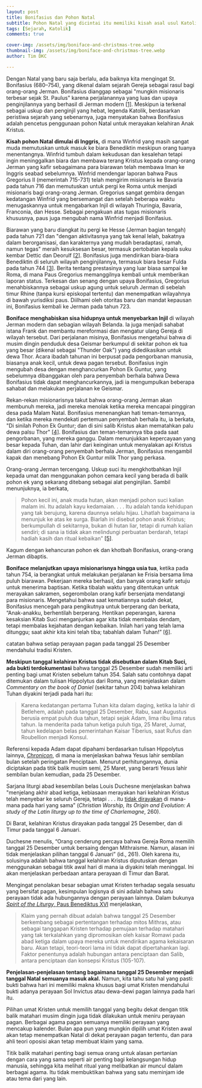 ```yaml
---
layout: post
title: Bonifasius dan Pohon Natal
subtitle: Pohon Natal yang dicintai itu memiliki kisah asal usul Katolik yang sudah berusia berabad-abad.
tags: [Sejarah, Katolik]
comments: true

cover-img: /assets/img/boniface-and-christmas-tree.webp
thumbnail-img: /assets/img/boniface-and-christmas-tree.webp
author: Tim DKC

---
```


Dengan Natal yang baru saja berlalu, ada baiknya kita mengingat St. Bonifasius (680–754), yang dikenal dalam sejarah Gereja sebagai rasul bagi orang-orang Jerman. Bonifasius dianggap sebagai "mungkin misionaris terbesar sejak St. Paulus" karena perjalanannya yang luas dan upaya penginjilannya yang berhasil di Jerman modern [\[1\]](#_ftn1). Meskipun ia terkenal sebagai uskup dan penginjil yang hebat, legenda Katolik, berdasarkan peristiwa sejarah yang sebenarnya, juga menyatakan bahwa Bonifasius adalah pencetus penggunaan pohon Natal untuk merayakan kelahiran Anak Kristus.

**Kisah pohon Natal dimulai di Inggris,** di mana Winfrid yang masih sangat muda memutuskan untuk masuk ke biara Benediktin meskipun orang tuanya menentangnya. Winfrid tumbuh dalam kekudusan dan kesalehan tetapi ingin meninggalkan biara dan membawa terang Kristus kepada orang-orang Jerman yang kafir sebagaimana para biarawan telah membawa Iman ke Inggris seabad sebelumnya. Winfrid mendengar laporan bahwa Paus Gregorius II (memerintah 715-731) telah mengirim misionaris ke Bavaria pada tahun 716 dan memutuskan untuk pergi ke Roma untuk menjadi misionaris bagi orang-orang Jerman. Gregorius sangat gembira dengan kedatangan Winfrid yang bersemangat dan setelah beberapa waktu menugaskannya untuk mengabarkan Injil di wilayah Thuringia, Bavaria, Franconia, dan Hesse. Sebagai pengakuan atas tugas misionaris khususnya, paus juga mengubah nama Winfrid menjadi Bonifasius.

Biarawan yang baru diangkat itu pergi ke Hesse (Jerman bagian tengah) pada tahun 721 dan "dengan aktivitasnya yang tak kenal lelah, bakatnya dalam berorganisasi, dan karakternya yang mudah beradaptasi, ramah, namun tegas" meraih kesuksesan besar, termasuk pertobatan kepala suku kembar Dettic dan Deorulf [\[2\]](#_ftn2). Bonifasius juga mendirikan biara-biara Benediktin di seluruh wilayah penginjilannya, termasuk biara besar Fulda pada tahun 744 [\[3\]](#_ftn3). Berita tentang prestasinya yang luar biasa sampai ke Roma, di mana Paus Gregorius memanggilnya kembali untuk memberikan laporan status. Terkesan dan senang dengan upaya Bonifasius, Gregorius menahbiskannya sebagai uskup agung untuk seluruh Jerman di sebelah timur Rhine (tanpa kursi episkopal tertentu) dan menempatkan wilayahnya di bawah yurisdiksi paus. Diilhami oleh otoritas baru dan mandat kepausan ini, Bonifasius kembali ke Jerman pada tahun 723.

**Boniface menghabiskan sisa hidupnya untuk menyebarkan Injil** di wilayah Jerman modern dan sebagian wilayah Belanda. Ia juga menjadi sahabat istana Frank dan membantu mereformasi dan mengatur ulang Gereja di wilayah tersebut. Dari perjalanan misinya, Bonifasius mengetahui bahwa di musim dingin penduduk desa Geismar berkumpul di sekitar pohon ek tua yang besar (dikenal sebagai "Thunder Oak") yang didedikasikan untuk dewa Thor. Acara ibadah tahunan ini berpusat pada pengorbanan manusia, biasanya anak kecil, untuk dewa pagan tersebut. Bonifasius ingin mengubah desa dengan menghancurkan Pohon Ek Guntur, yang sebelumnya dibanggakan oleh para penyembah berhala bahwa Dewa Bonifasius tidak dapat menghancurkannya, jadi ia mengumpulkan beberapa sahabat dan melakukan perjalanan ke Geismar.

Rekan-rekan misionarisnya takut bahwa orang-orang Jerman akan membunuh mereka, jadi mereka menolak ketika mereka mencapai pinggiran desa pada Malam Natal. Bonifasius menenangkan hati teman-temannya, dan ketika mereka mendekati pertemuan penyembah berhala itu, ia berkata, "Di sinilah Pohon Ek Guntur; dan di sini salib Kristus akan mematahkan palu dewa palsu Thor" [\[4\]](#_ftn4). Bonifasius dan teman-temannya tiba pada saat pengorbanan, yang mereka ganggu. Dalam menunjukkan kepercayaan yang besar kepada Tuhan, dan lahir dari keinginan untuk menyalakan api Kristus dalam diri orang-orang penyembah berhala Jerman, Bonifasius mengambil kapak dan menebang Pohon Ek Guntur milik Thor yang perkasa.

Orang-orang Jerman tercengang. Uskup suci itu mengkhotbahkan Injil kepada umat dan menggunakan pohon cemara kecil yang berada di balik pohon ek yang sekarang ditebang sebagai alat penginjilan. Sambil menunjuknya, ia berkata,

> Pohon kecil ini, anak muda hutan, akan menjadi pohon suci kalian malam ini. Itu adalah kayu kedamaian. . . . Itu adalah tanda kehidupan yang tak berujung, karena daunnya selalu hijau. Lihatlah bagaimana ia menunjuk ke atas ke surga. Biarlah ini disebut pohon anak Kristus; berkumpullah di sekitarnya, bukan di hutan liar, tetapi di rumah kalian sendiri; di sana ia tidak akan melindungi perbuatan berdarah, tetapi hadiah kasih dan ritual kebaikan” [\[5\]](#_ftn5).

Kagum dengan kehancuran pohon ek dan khotbah Bonifasius, orang-orang Jerman dibaptis.

**Boniface melanjutkan upaya misionarisnya hingga usia tua**, ketika pada tahun 754, ia berangkat untuk melakukan perjalanan ke Frisia bersama lima puluh biarawan. Pekerjaan mereka berhasil, dan banyak orang kafir setuju untuk menerima baptisan. Ketika tibalah waktu yang ditentukan untuk merayakan sakramen, segerombolan orang kafir bersenjata mendatangi para misionaris. Mengetahui bahwa saat kematiannya sudah dekat, Bonifasius mencegah para pengikutnya untuk berperang dan berkata, “Anak-anakku, berhentilah berperang. Hentikan peperangan, karena kesaksian Kitab Suci menganjurkan agar kita tidak membalas dendam, tetapi membalas kejahatan dengan kebaikan. Inilah hari yang telah lama ditunggu; saat akhir kita kini telah tiba; tabahlah dalam Tuhan!” [\[6\]](#_ftn6).

catatan bahwa setiap perayaan pagan pada tanggal 25 Desember mendahului tradisi Kristen.

**Meskipun tanggal kelahiran Kristus tidak disebutkan dalam Kitab Suci, ada bukti terdokumentasi** bahwa tanggal 25 Desember sudah memiliki arti penting bagi umat Kristen sebelum tahun 354. Salah satu contohnya dapat ditemukan dalam tulisan Hippolytus dari Roma, yang menjelaskan dalam _Commentary on the book of Daniel_ (sekitar tahun 204) bahwa kelahiran Tuhan diyakini terjadi pada hari itu:

> Karena kedatangan pertama Tuhan kita dalam daging, ketika Ia lahir di Betlehem, adalah pada tanggal 25 Desember, Rabu, saat Augustus berusia empat puluh dua tahun, tetapi sejak Adam, lima ribu lima ratus tahun. Ia menderita pada tahun ketiga puluh tiga, 25 Maret, Jumat, tahun kedelapan belas pemerintahan Kaisar Tiberius, saat Rufus dan Roubellion menjadi Konsul.

Referensi kepada Adam dapat dipahami berdasarkan tulisan Hippolytus lainnya, [_Chronicon_](https://translate.google.com/website?sl=en&tl=id&hl=en&client=webapp&u=http://www.attalus.org/armenian/Chronicon_of_Hippolytus.pdf), di mana ia menjelaskan bahwa Yesus lahir sembilan bulan setelah peringatan Penciptaan. Menurut perhitungannya, dunia diciptakan pada titik balik musim semi, 25 Maret, yang berarti Yesus lahir sembilan bulan kemudian, pada 25 Desember.

Sarjana liturgi abad kesembilan belas Louis Duchesne menjelaskan bahwa "menjelang akhir abad ketiga, kebiasaan merayakan hari kelahiran Kristus telah menyebar ke seluruh Gereja, tetapi . . . itu [tidak dirayakan](https://translate.google.com/website?sl=en&tl=id&hl=en&client=webapp&u=https://archive.org/details/christianworshi00mcclgoog/page/n4) di mana-mana pada hari yang sama” (_Christian Worship, Its Origin and Evolution: A study of the Latin liturgy up to the time of Charlemagne_, 260).

Di Barat, kelahiran Kristus dirayakan pada tanggal 25 Desember, dan di Timur pada tanggal 6 Januari.

Duchesne menulis, “Orang cenderung percaya bahwa Gereja Roma memilih tanggal 25 Desember untuk bersaing dengan Mithraisme. Namun, alasan ini tidak menjelaskan pilihan tanggal 6 Januari” (id., 261). Oleh karena itu, solusinya adalah bahwa tanggal kelahiran Kristus diputuskan dengan menggunakan sebagai titik awal hari di mana ia diyakini telah meninggal. Ini akan menjelaskan perbedaan antara perayaan di Timur dan Barat.

Mengingat penolakan besar sebagian umat Kristen terhadap segala sesuatu yang bersifat pagan, kesimpulan logisnya di sini adalah bahwa satu perayaan tidak ada hubungannya dengan perayaan lainnya. Dalam bukunya [_Spirit of the Liturgy_, Paus Benediktus XVI](https://translate.google.com/website?sl=en&tl=id&hl=en&client=webapp&u=https://www.ignatius.com/The-Spirit-of-the-Liturgy-P2310.aspx) menjelaskan,

> Klaim yang pernah dibuat adalah bahwa tanggal 25 Desember berkembang sebagai pertentangan terhadap mitos Mithras, atau sebagai tanggapan Kristen terhadap pemujaan terhadap matahari yang tak terkalahkan yang dipromosikan oleh kaisar Romawi pada abad ketiga dalam upaya mereka untuk mendirikan agama kekaisaran baru. Akan tetapi, teori-teori lama ini tidak dapat dipertahankan lagi. Faktor penentunya adalah hubungan antara penciptaan dan Salib, antara penciptaan dan konsepsi Kristus (105-107).

**Penjelasan-penjelasan tentang bagaimana tanggal 25 Desember menjadi tanggal Natal semuanya masuk akal.** Namun, kita tahu satu hal yang pasti: bukti bahwa hari ini memiliki makna khusus bagi umat Kristen mendahului bukti adanya perayaan Sol Invictus atau dewa-dewi pagan lainnya pada hari itu.

Pilihan umat Kristen untuk memilih tanggal yang begitu dekat dengan titik balik matahari musim dingin juga tidak dilakukan untuk meniru perayaan pagan. Berbagai agama pagan semuanya memiliki perayaan yang mencakup kalender. Bulan apa pun yang mungkin dipilih umat Kristen awal akan tetap menempatkan Natal di dekat perayaan pagan tertentu, dan para ahli teori oposisi akan tetap membuat klaim yang sama.

Titik balik matahari penting bagi semua orang untuk alasan pertanian dengan cara yang sama seperti air penting bagi kelangsungan hidup manusia, sehingga kita melihat ritual yang melibatkan air muncul dalam berbagai agama. Itu tidak membuktikan bahwa yang satu meminjam ide atau tema dari yang lain.